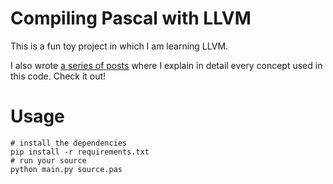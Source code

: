 # Compiling Pascal with LLVM

This is a fun toy project in which I am learning LLVM. 

I also wrote [a series of posts](https://maxme1.github.io/blog/2023/09/29/pascal-llvm-1/) where I explain in detail
every concept used in this code. Check it out!

# Usage

```shell
# install the dependencies
pip install -r requirements.txt
# run your source
python main.py source.pas
```
